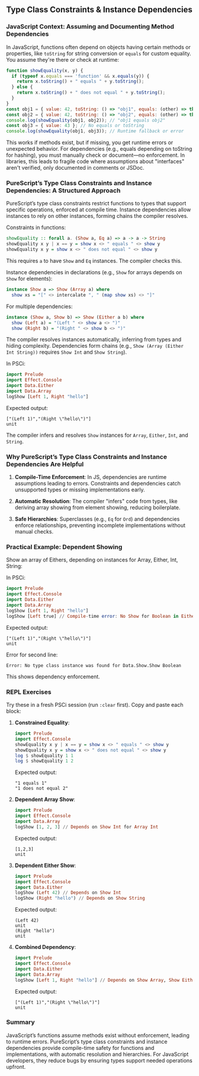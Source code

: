 ## Type Class Constraints & Instance Dependencies

### JavaScript Context: Assuming and Documenting Method Dependencies
In JavaScript, functions often depend on objects having certain methods or properties, like `toString` for string conversion or `equals` for custom equality. You assume they're there or check at runtime:

```javascript
function showEquality(x, y) {
  if (typeof x.equals === 'function' && x.equals(y)) {
    return x.toString() + " equals " + y.toString();
  } else {
    return x.toString() + " does not equal " + y.toString();
  }
}
const obj1 = { value: 42, toString: () => "obj1", equals: (other) => this.value === other.value };
const obj2 = { value: 42, toString: () => "obj2", equals: (other) => this.value === other.value };
console.log(showEquality(obj1, obj2)); // "obj1 equals obj2"
const obj3 = { value: 43 }; // No equals or toString
console.log(showEquality(obj1, obj3)); // Runtime fallback or error
```

This works if methods exist, but if missing, you get runtime errors or unexpected behavior. For dependencies (e.g., equals depending on toString for hashing), you must manually check or document—no enforcement. In libraries, this leads to fragile code where assumptions about "interfaces" aren't verified, only documented in comments or JSDoc.

### PureScript’s Type Class Constraints and Instance Dependencies: A Structured Approach
PureScript’s type class constraints restrict functions to types that support specific operations, enforced at compile time. Instance dependencies allow instances to rely on other instances, forming chains the compiler resolves.

Constraints in functions:

```purescript
showEquality :: forall a. (Show a, Eq a) => a -> a -> String
showEquality x y | x == y = show x <> " equals " <> show y
showEquality x y = show x <> " does not equal " <> show y
```

This requires `a` to have `Show` and `Eq` instances. The compiler checks this.

Instance dependencies in declarations (e.g., `Show` for arrays depends on `Show` for elements):

```purescript
instance Show a => Show (Array a) where
  show xs = "[" <> intercalate ", " (map show xs) <> "]"
```

For multiple dependencies:

```purescript
instance (Show a, Show b) => Show (Either a b) where
  show (Left a) = "(Left " <> show a <> ")"
  show (Right b) = "(Right " <> show b <> ")"
```

The compiler resolves instances automatically, inferring from types and hiding complexity. Dependencies form chains (e.g., `Show (Array (Either Int String))` requires `Show Int` and `Show String`).

In PSCi:

```purescript
import Prelude
import Effect.Console
import Data.Either
import Data.Array
logShow [Left 1, Right "hello"]
```

Expected output:
```
["(Left 1)","(Right \"hello\")"]
unit
```

The compiler infers and resolves `Show` instances for `Array`, `Either`, `Int`, and `String`.

### Why PureScript’s Type Class Constraints and Instance Dependencies Are Helpful
1. **Compile-Time Enforcement**: In JS, dependencies are runtime assumptions leading to errors. Constraints and dependencies catch unsupported types or missing implementations early.

2. **Automatic Resolution**: The compiler "infers" code from types, like deriving array showing from element showing, reducing boilerplate.

3. **Safe Hierarchies**: Superclasses (e.g., `Eq` for `Ord`) and dependencies enforce relationships, preventing incomplete implementations without manual checks.

### Practical Example: Dependent Showing
Show an array of Eithers, depending on instances for Array, Either, Int, String:

In PSCi:

```purescript
import Prelude
import Effect.Console
import Data.Either
import Data.Array
logShow [Left 1, Right "hello"]
logShow [Left true] // Compile-time error: No Show for Boolean in Either
```

Expected output:
```
["(Left 1)","(Right \"hello\")"]
unit
```

Error for second line:
```
Error: No type class instance was found for Data.Show.Show Boolean
```

This shows dependency enforcement.

### REPL Exercises
Try these in a fresh PSCi session (run `:clear` first). Copy and paste each block:

1. **Constrained Equality**:
   ```purescript
   import Prelude
   import Effect.Console
   showEquality x y | x == y = show x <> " equals " <> show y
   showEquality x y = show x <> " does not equal " <> show y
   log $ showEquality 1 1
   log $ showEquality 1 2
   ```
   Expected output:
   ```
   "1 equals 1"
   "1 does not equal 2"
   ```

2. **Dependent Array Show**:
   ```purescript
   import Prelude
   import Effect.Console
   import Data.Array
   logShow [1, 2, 3] // Depends on Show Int for Array Int
   ```
   Expected output:
   ```
   [1,2,3]
   unit
   ```

3. **Dependent Either Show**:
   ```purescript
   import Prelude
   import Effect.Console
   import Data.Either
   logShow (Left 42) // Depends on Show Int
   logShow (Right "hello") // Depends on Show String
   ```
   Expected output:
   ```
   (Left 42)
   unit
   (Right "hello")
   unit
   ```

4. **Combined Dependency**:
   ```purescript
   import Prelude
   import Effect.Console
   import Data.Either
   import Data.Array
   logShow [Left 1, Right "hello"] // Depends on Show Array, Show Either, Show Int, Show String
   ```
   Expected output:
   ```
   ["(Left 1)","(Right \"hello\")"]
   unit
   ```

### Summary
JavaScript’s functions assume methods exist without enforcement, leading to runtime errors. PureScript’s type class constraints and instance dependencies provide compile-time safety for functions and implementations, with automatic resolution and hierarchies. For JavaScript developers, they reduce bugs by ensuring types support needed operations upfront.
